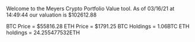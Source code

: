 Welcome to the Meyers Crypto Portfolio Value tool. 
As of 03/16/21 at 14:49:44 our valuation is $102612.88 

BTC Price = $55816.28
 ETH Price = $1791.25
BTC Holdings = 1.06BTC
 ETH holdings = 24.255477532ETH 

